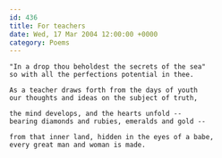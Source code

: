 ```yaml
---
id: 436
title: For teachers
date: Wed, 17 Mar 2004 12:00:00 +0000
category: Poems
---
```


    "In a drop thou beholdest the secrets of the sea"  
    so with all the perfections potential in thee.

    As a teacher draws forth from the days of youth  
    our thoughts and ideas on the subject of truth,

    the mind develops, and the hearts unfold --  
    bearing diamonds and rubies, emeralds and gold --

    from that inner land, hidden in the eyes of a babe,  
    every great man and woman is made.


